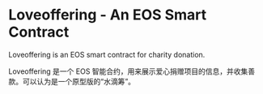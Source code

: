 # Loveoffering - An EOS Smart Contract

Loveoffering is an EOS smart contract for charity donation.

Loveoffering 是一个 EOS 智能合约，用来展示爱心捐赠项目的信息，并收集善款。可以认为是一个原型版的“水滴筹”。